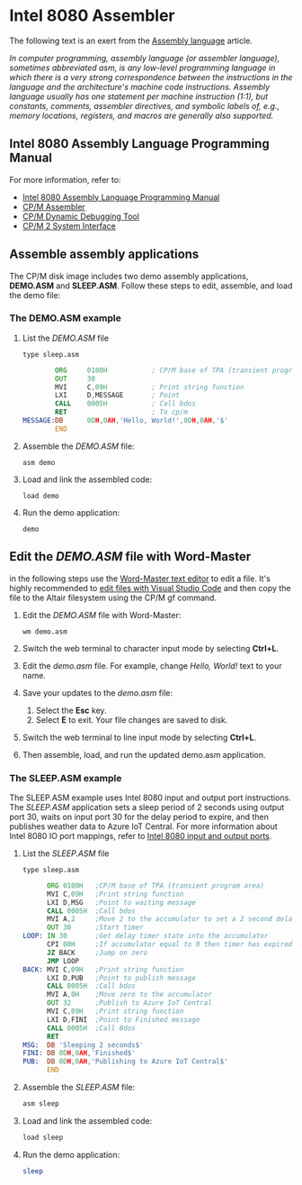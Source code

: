 # Intel 8080 Assembler

The following text is an exert from the [Assembly language](https://en.wikipedia.org/wiki/Assembly_language) article.

*In computer programming, assembly language (or assembler language), sometimes abbreviated asm, is any low-level programming language in which there is a very strong correspondence between the instructions in the language and the architecture's machine code instructions. Assembly language usually has one statement per machine instruction (1:1), but constants, comments, assembler directives, and symbolic labels of, e.g., memory locations, registers, and macros are generally also supported.*

## Intel 8080 Assembly Language Programming Manual

For more information, refer to:

- [Intel 8080 Assembly Language Programming Manual](https://github.com/AzureSphereCloudEnabledAltair8800/Altair8800.manuals/blob/master/8080asm.pdf)
- [CP/M Assembler](http://www.gaby.de/cpm/manuals/archive/cpm22htm/ch3.htm)
- [CP/M Dynamic Debugging Tool](http://www.gaby.de/cpm/manuals/archive/cpm22htm/ch4.htm)
- [CP/M 2 System Interface](http://www.gaby.de/cpm/manuals/archive/cpm22htm/ch5.htm)

## Assemble assembly applications

The CP/M disk image includes two demo assembly applications, **DEMO.ASM** and **SLEEP.ASM**. Follow these steps to edit, assemble, and load the demo file:

### The DEMO.ASM example

1. List the *DEMO.ASM* file

    ```cpm
    type sleep.asm
    ```

    ```asm
            ORG     0100H           ; CP/M base of TPA (transient program area)
            OUT     30
            MVI     C,09H           ; Print string function
            LXI     D,MESSAGE       ; Point
            CALL    0005H           ; Call bdos
            RET                     ; To cp/m
    MESSAGE:DB      0DH,0AH,'Hello, World!',0DH,0AH,'$'
            END
    ```

1. Assemble the *DEMO.ASM* file:

    ```cpm
    asm demo
    ```

1. Load and link the assembled code:

    ```cpm
    load demo
    ```

1. Run the demo application:

    ```cpm
    demo
    ```

## Edit the *DEMO.ASM* file with Word-Master

in the following steps use the [Word-Master text editor](https://github.com/AzureSphereCloudEnabledAltair8800/Altair8800.manuals/blob/master/Word-Master_Manual.pdf) to edit a file. It's highly recommended to [edit files with Visual Studio Code](Editing-files) and then copy the file to the Altair filesystem using the CP/M gf command.

1. Edit the *DEMO.ASM* file with Word-Master:

    ```cpm
    wm demo.asm
    ```

1. Switch the web terminal to character input mode by selecting **Ctrl+L**.

1. Edit the *demo.asm* file. For example, change *Hello, World!* text to your name.

1. Save your updates to the *demo.asm* file:

    1. Select the **Esc** key.
    1. Select **E** to exit. Your file changes are saved to disk.

1. Switch the web terminal to line input mode by selecting **Ctrl+L**.
1. Then assemble, load, and run the updated demo.asm application.

### The SLEEP.ASM example

The SLEEP.ASM example uses Intel 8080 input and output port instructions. The *SLEEP.ASM* application sets a sleep period of 2 seconds using output port 30, waits on input port 30 for the delay period to expire, and then publishes weather data to Azure IoT Central. For more information about Intel 8080 IO port mappings, refer to [Intel 8080 input and output ports](https://github.com/gloveboxes/Altair8800.Emulator.UN-X/wiki#intel-8080-input-and-output-ports).

1. List the *SLEEP.ASM* file

    ```cpm
    type sleep.asm
    ```

    ```asm
          ORG 0100H   ;CP/M base of TPA (transient program area)
          MVI C,09H   ;Print string function
          LXI D,MSG   ;Point to waiting message
          CALL 0005H  ;Call bdos
          MVI A,2     ;Move 2 to the accumulator to set a 2 second delay
          OUT 30      ;Start timer
    LOOP: IN 30       ;Get delay timer state into the accumulator
          CPI 00H     ;If accumulator equal to 0 then timer has expired
          JZ BACK     ;Jump on zero
          JMP LOOP
    BACK: MVI C,09H   ;Print string function
          LXI D,PUB   ;Point to publish message
          CALL 0005H  ;Call bdos
          MVI A,0H    ;Move zero to the accumulator
          OUT 32      ;Publish to Azure IoT Central
          MVI C,09H   ;Print string function
          LXI D,FINI  ;Point to Finished message
          CALL 0005H  ;Call Bdos
          RET
    MSG:  DB 'Sleeping 2 seconds$'
    FINI: DB 0DH,0AH,'Finished$'
    PUB:  DB 0DH,0AH,'Publishing to Azure IoT Central$' 
          END
    ```

1. Assemble the *SLEEP.ASM* file:

    ```bash
    asm sleep
    ```

1. Load and link the assembled code:

    ```bash
    load sleep
    ```

1. Run the demo application:

    ```bash
    sleep
    ```
